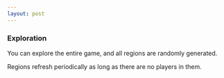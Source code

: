 ```yaml
---
layout: post
---
```


### Exploration

You can explore the entire game, and all regions are randomly generated.

Regions refresh periodically as long as there are no players in them.